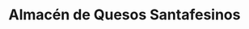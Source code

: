 ---
title: "Almacén de Quesos Santafesinos"
url: /rosario/almacen-de-quesos-santafesinos/
shop: charcutería
---